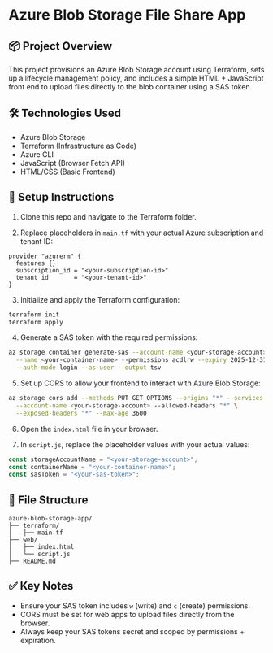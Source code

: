 # Azure Blob Storage File Share App

## 📦 Project Overview
This project provisions an Azure Blob Storage account using Terraform, sets up a lifecycle management policy, and includes a simple HTML + JavaScript front end to upload files directly to the blob container using a SAS token.

## 🛠 Technologies Used
- Azure Blob Storage  
- Terraform (Infrastructure as Code)  
- Azure CLI  
- JavaScript (Browser Fetch API)  
- HTML/CSS (Basic Frontend)

## 🚀 Setup Instructions

1. Clone this repo and navigate to the Terraform folder.

2. Replace placeholders in `main.tf` with your actual Azure subscription and tenant ID:
```hcl
provider "azurerm" {
  features {}
  subscription_id = "<your-subscription-id>"
  tenant_id       = "<your-tenant-id>"
}
```

3. Initialize and apply the Terraform configuration:
```bash
terraform init
terraform apply
```

4. Generate a SAS token with the required permissions:
```bash
az storage container generate-sas --account-name <your-storage-account> \
  --name <your-container-name> --permissions acdlrw --expiry 2025-12-31 \
  --auth-mode login --as-user --output tsv
```

5. Set up CORS to allow your frontend to interact with Azure Blob Storage:
```bash
az storage cors add --methods PUT GET OPTIONS --origins "*" --services b \
  --account-name <your-storage-account> --allowed-headers "*" \
  --exposed-headers "*" --max-age 3600
```

6. Open the `index.html` file in your browser.

7. In `script.js`, replace the placeholder values with your actual values:
```javascript
const storageAccountName = "<your-storage-account>";
const containerName = "<your-container-name>";
const sasToken = "<your-sas-token>";
```

## 📁 File Structure
```
azure-blob-storage-app/
├── terraform/
│   ├── main.tf
├── web/
│   ├── index.html
│   └── script.js
├── README.md
```

## ✅ Key Notes
- Ensure your SAS token includes `w` (write) and `c` (create) permissions.
- CORS must be set for web apps to upload files directly from the browser.
- Always keep your SAS tokens secret and scoped by permissions + expiration.

